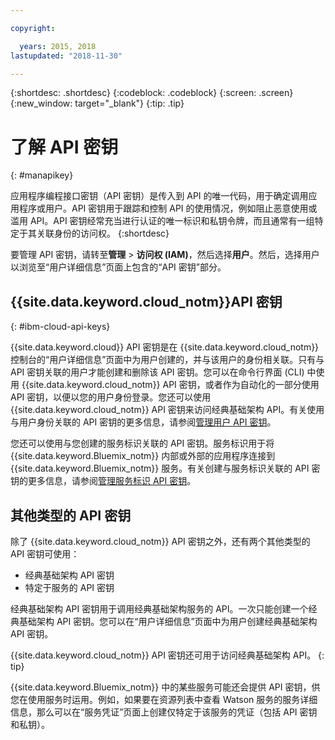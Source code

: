 ```yaml
---

copyright:

  years: 2015, 2018
lastupdated: "2018-11-30"

---
```


{:shortdesc: .shortdesc}
{:codeblock: .codeblock}
{:screen: .screen}
{:new_window: target="_blank"}
{:tip: .tip}

# 了解 API 密钥
{: #manapikey}

应用程序编程接口密钥（API 密钥）是传入到 API 的唯一代码，用于确定调用应用程序或用户。API 密钥用于跟踪和控制 API 的使用情况，例如阻止恶意使用或滥用 API。API 密钥经常充当进行认证的唯一标识和私钥令牌，而且通常有一组特定于其关联身份的访问权。
{:shortdesc}

要管理 API 密钥，请转至**管理** > **访问权 (IAM)**，然后选择**用户**。然后，选择用户以浏览至“用户详细信息”页面上包含的“API 密钥”部分。

## {{site.data.keyword.cloud_notm}}API 密钥
{: #ibm-cloud-api-keys}

{{site.data.keyword.cloud}} API 密钥是在 {{site.data.keyword.cloud_notm}} 控制台的“用户详细信息”页面中为用户创建的，并与该用户的身份相关联。只有与 API 密钥关联的用户才能创建和删除该 API 密钥。您可以在命令行界面 (CLI) 中使用 {{site.data.keyword.cloud_notm}} API 密钥，或者作为自动化的一部分使用 API 密钥，以便以您的用户身份登录。您还可以使用 {{site.data.keyword.cloud_notm}} API 密钥来访问经典基础架构 API。有关使用与用户身份关联的 API 密钥的更多信息，请参阅[管理用户 API 密钥](userid_keys.html)。

您还可以使用与您创建的服务标识关联的 API 密钥。服务标识用于将 {{site.data.keyword.Bluemix_notm}} 内部或外部的应用程序连接到 {{site.data.keyword.Bluemix_notm}} 服务。有关创建与服务标识关联的 API 密钥的更多信息，请参阅[管理服务标识 API 密钥](serviceid_keys.html)。

## 其他类型的 API 密钥

除了 {{site.data.keyword.cloud_notm}} API 密钥之外，还有两个其他类型的 API 密钥可使用：

* 经典基础架构 API 密钥
* 特定于服务的 API 密钥

经典基础架构 API 密钥用于调用经典基础架构服务的 API。一次只能创建一个经典基础架构 API 密钥。您可以在“用户详细信息”页面中为用户创建经典基础架构 API 密钥。

{{site.data.keyword.cloud_notm}} API 密钥还可用于访问经典基础架构 API。
{: tip}

{{site.data.keyword.Bluemix_notm}} 中的某些服务可能还会提供 API 密钥，供您在使用服务时运用。例如，如果要在资源列表中查看 Watson 服务的服务详细信息，那么可以在“服务凭证”页面上创建仅特定于该服务的凭证（包括 API 密钥和私钥）。
